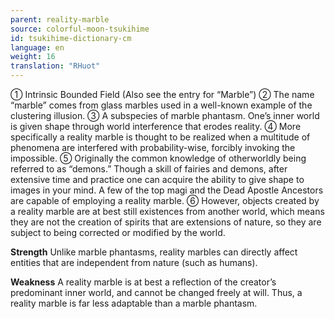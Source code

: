 ```yaml
---
parent: reality-marble
source: colorful-moon-tsukihime
id: tsukihime-dictionary-cm
language: en
weight: 16
translation: "RHuot"
---
```


① Intrinsic Bounded Field (Also see the entry for “Marble”)
② The name “marble” comes from glass marbles used in a well-known example of the clustering illusion.
③ A subspecies of marble phantasm. One’s inner world is given shape through world interference that erodes reality.
④ More specifically a reality marble is thought to be realized when a multitude of phenomena are interfered with probability-wise, forcibly invoking the impossible.
⑤ Originally the common knowledge of otherworldly being referred to as “demons.” Though a skill of fairies and demons, after extensive time and practice one can acquire the ability to give shape to images in your mind. A few of the top magi and the Dead Apostle Ancestors are capable of employing a reality marble.
⑥ However, objects created by a reality marble are at best still existences from another world, which means they are not the creation of spirits that are extensions of nature, so they are subject to being corrected or modified by the world.

**Strength**
Unlike marble phantasms, reality marbles can directly affect entities that are independent from nature (such as humans).

**Weakness**
A reality marble is at best a reflection of the creator’s predominant inner world, and cannot be changed freely at will. Thus, a reality marble is far less adaptable than a marble phantasm.

